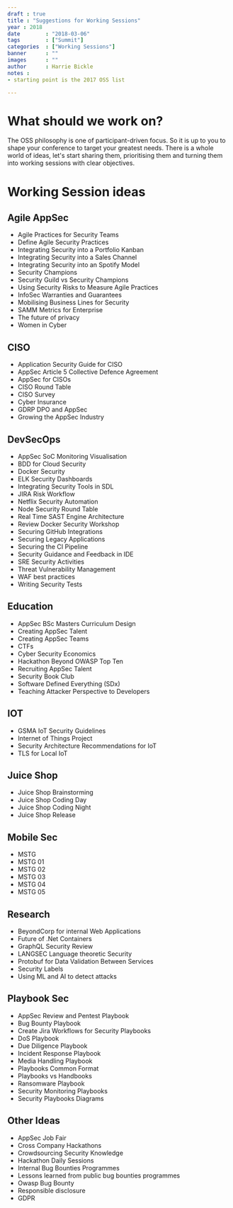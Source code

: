 ```yaml
---
draft : true
title : "Suggestions for Working Sessions"
year : 2018
date        : "2018-03-06"
tags        : ["Summit"]
categories  : ["Working Sessions"]
banner      : ""
images      : ""
author      : Harrie Bickle 
notes : 
- starting point is the 2017 OSS list

---
```


# What should we work on?

The OSS philosophy is one of participant-driven focus. So it is up to you to shape your conference to target your greatest needs. There is a whole world of ideas, let's start sharing them, prioritising them and turning them into working sessions with clear objectives.

# Working Session ideas

## Agile AppSec

- Agile Practices for Security Teams
- Define Agile Security Practices
- Integrating Security into a Portfolio Kanban
- Integrating Security into a Sales Channel
- Integrating Security into an Spotify Model
- Security Champions
- Security Guild vs Security Champions
- Using Security Risks to Measure Agile Practices
- InfoSec Warranties and Guarantees
- Mobilising Business Lines for Security
- SAMM Metrics for Enterprise
- The future of privacy
- Women in Cyber

## CISO

- Application Security Guide for CISO
- AppSec Article 5 Collective Defence Agreement
- AppSec for CISOs
- CISO Round Table
- CISO Survey
- Cyber Insurance
- GDRP DPO and AppSec
- Growing the AppSec Industry

## DevSecOps

- AppSec SoC Monitoring Visualisation
- BDD for Cloud Security
- Docker Security
- ELK Security Dashboards
- Integrating Security Tools in SDL
- JIRA Risk Workflow
- Netflix Security Automation
- Node Security Round Table
- Real Time SAST Engine Architecture
- Review Docker Security Workshop
- Securing GitHub Integrations
- Securing Legacy Applications
- Securing the CI Pipeline
- Security Guidance and Feedback in IDE
- SRE Security Activities
- Threat Vulnerability Management
- WAF best practices
- Writing Security Tests

## Education

- AppSec BSc Masters Curriculum Design
- Creating AppSec Talent
- Creating AppSec Teams
- CTFs
- Cyber Security Economics
- Hackathon Beyond OWASP Top Ten
- Recruiting AppSec Talent
- Security Book Club
- Software Defined Everything (SDx)
- Teaching Attacker Perspective to Developers

## IOT

- GSMA IoT Security Guidelines
- Internet of Things Project
- Security Architecture Recommendations for IoT
- TLS for Local IoT

## Juice Shop

- Juice Shop Brainstorming
- Juice Shop Coding Day
- Juice Shop Coding Night
- Juice Shop Release

## Mobile Sec

- MSTG 
- MSTG 01
- MSTG 02
- MSTG 03
- MSTG 04
- MSTG 05

## Research

- BeyondCorp for internal Web Applications
- Future of .Net Containers
- GraphQL Security Review
- LANGSEC Language theoretic Security
- Protobuf for Data Validation Between Services
- Security Labels
- Using ML and AI to detect attacks

## Playbook Sec

- AppSec Review and Pentest Playbook
- Bug Bounty Playbook
- Create Jira Workflows for Security Playbooks
- DoS Playbook
- Due Diligence Playbook
- Incident Response Playbook
- Media Handling Playbook
- Playbooks Common Format
- Playbooks vs Handbooks
- Ransomware Playbook
- Security Monitoring Playbooks
- Security Playbooks Diagrams

## Other Ideas

- AppSec Job Fair
- Cross Company Hackathons
- Crowdsourcing Security Knowledge
- Hackathon Daily Sessions
- Internal Bug Bounties Programmes
- Lessons learned from public bug bounties programmes
- Owasp Bug Bounty
- Responsible disclosure
- GDPR


<!-- These have been excluded for lack of heading only

Java
Node
SAST
SOC
TLS
--->







